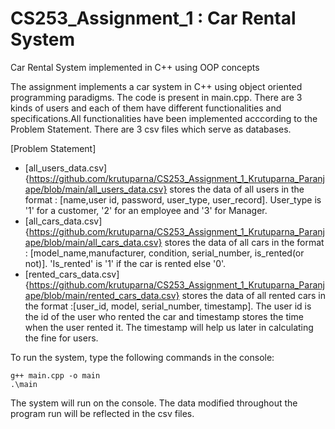 # CS253_Assignment_1 : Car Rental System
Car Rental System implemented in C++ using OOP concepts

The assignment implements a car system in C++ using object oriented programming paradigms. The code is present in main.cpp. There are 3 kinds of users and each of them have different functionalities and specifications.All functionalities have been implemented acccording to the Problem Statement. There are 3 csv files which serve as databases.

[Problem Statement]
- [all_users_data.csv]{https://github.com/krutuparna/CS253_Assignment_1_Krutuparna_Paranjape/blob/main/all_users_data.csv} stores the data of all users in the format : [name,user id, password, user_type, user_record]. User_type is '1' for a customer, '2' for an employee and '3' for Manager.
- [all_cars_data.csv]{https://github.com/krutuparna/CS253_Assignment_1_Krutuparna_Paranjape/blob/main/all_cars_data.csv} stores the data of all cars in the format : [model_name,manufacturer, condition, serial_number, is_rented(or not)]. 'Is_rented' is '1' if the car is rented else '0'.
- [rented_cars_data.csv]{https://github.com/krutuparna/CS253_Assignment_1_Krutuparna_Paranjape/blob/main/rented_cars_data.csv}  stores the data of all rented cars in the format :[user_id, model, serial_number, timestamp]. The user id is the id of the user who rented the car and timestamp stores the time when the user rented it. The timestamp will help us later in calculating the fine for users.

To run the system, type the following commands in the console:
```
g++ main.cpp -o main
.\main
```
The system will run on the console. The data modified throughout the program run will be reflected in the csv files.
